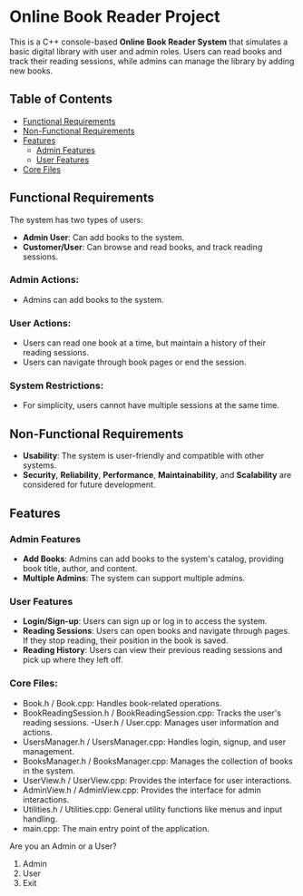 # Online Book Reader Project

This is a C++ console-based **Online Book Reader System** that simulates a basic digital library with user and admin roles. Users can read books and track their reading sessions, while admins can manage the library by adding new books.

## Table of Contents

- [Functional Requirements](#functional-requirements)
- [Non-Functional Requirements](#non-functional-requirements)
- [Features](#features)
  - [Admin Features](#admin-features)
  - [User Features](#user-features)
- [Core Files](#core-files)


## Functional Requirements

The system has two types of users:
- **Admin User**: Can add books to the system.
- **Customer/User**: Can browse and read books, and track reading sessions.

### Admin Actions:
- Admins can add books to the system.

### User Actions:
- Users can read one book at a time, but maintain a history of their reading sessions.
- Users can navigate through book pages or end the session.

### System Restrictions:
- For simplicity, users cannot have multiple sessions at the same time.

## Non-Functional Requirements

- **Usability**: The system is user-friendly and compatible with other systems.
- **Security**, **Reliability**, **Performance**, **Maintainability**, and **Scalability** are considered for future development.

## Features

### Admin Features
- **Add Books**: Admins can add books to the system's catalog, providing book title, author, and content.
- **Multiple Admins**: The system can support multiple admins.

### User Features
- **Login/Sign-up**: Users can sign up or log in to access the system.
- **Reading Sessions**: Users can open books and navigate through pages. If they stop reading, their position in the book is saved.
- **Reading History**: Users can view their previous reading sessions and pick up where they left off.

### Core Files:
- Book.h / Book.cpp: Handles book-related operations.
- BookReadingSession.h / BookReadingSession.cpp: Tracks the user's reading sessions.
-User.h / User.cpp: Manages user information and actions.
- UsersManager.h / UsersManager.cpp: Handles login, signup, and user management.
- BooksManager.h / BooksManager.cpp: Manages the collection of books in the system.
- UserView.h / UserView.cpp: Provides the interface for user interactions.
- AdminView.h / AdminView.cpp: Provides the interface for admin interactions.
- Utilities.h / Utilities.cpp: General utility functions like menus and input handling.
- main.cpp: The main entry point of the application.


Are you an Admin or a User?
1) Admin
2) User
3) Exit
